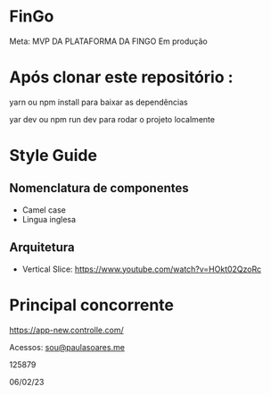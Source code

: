 # FinGo
Meta:
MVP DA PLATAFORMA DA FINGO
Em produção 

# Após clonar este repositório :

yarn ou npm install para baixar as dependências

yar dev ou npm run dev para rodar o projeto localmente

# Style Guide
## Nomenclatura de componentes
- Camel case
- Lingua inglesa
## Arquitetura
- Vertical Slice: https://www.youtube.com/watch?v=HOkt02QzoRc
# Principal concorrente

https://app-new.controlle.com/
 
 Acessos: 
sou@paulasoares.me

 125879
 
 06/02/23

